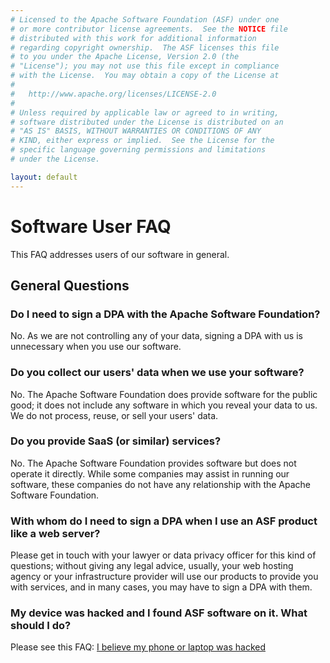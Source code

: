 ```yaml
---
# Licensed to the Apache Software Foundation (ASF) under one
# or more contributor license agreements.  See the NOTICE file
# distributed with this work for additional information
# regarding copyright ownership.  The ASF licenses this file
# to you under the Apache License, Version 2.0 (the
# "License"); you may not use this file except in compliance
# with the License.  You may obtain a copy of the License at
#
#   http://www.apache.org/licenses/LICENSE-2.0
#
# Unless required by applicable law or agreed to in writing,
# software distributed under the License is distributed on an
# "AS IS" BASIS, WITHOUT WARRANTIES OR CONDITIONS OF ANY
# KIND, either express or implied.  See the License for the
# specific language governing permissions and limitations
# under the License.

layout: default
---
```


# Software User FAQ

This FAQ addresses users of our software in general.

## General Questions

### Do I need to sign a DPA with the Apache Software Foundation?

No. As we are not controlling any of your data, signing a DPA with us is 
unnecessary when you use our software.

### Do you collect our users' data when we use your software?

No. The Apache Software Foundation does provide software for the public good;
it does not include any software in which you reveal your data to us.
We do not process, reuse, or sell your users' data.

### Do you provide SaaS (or similar) services?

No. The Apache Software Foundation provides software but does not operate it directly. 
While some companies may assist in running our software, these companies do not have 
any relationship with the Apache Software Foundation.

### With whom do I need to sign a DPA when I use an ASF product like a web server?

Please get in touch with your lawyer or data privacy officer for this kind of questions;
without giving any legal advice, usually, your web hosting agency or
your infrastructure provider will use our products to provide you with services, 
and in many cases, you may have to sign a DPA with them. 

### My device was hacked and I found ASF software on it. What should I do?

Please see this FAQ: [I believe my phone or laptop was hacked](https://www.apache.org/foundation/faq#i-believe-my-phone-or-laptop-was-hacked-or-adversely-affected-by-the-apache-software-foundation-what-do-i-do)
